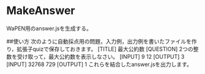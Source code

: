 # MakeAnswer
WaPEN用のanswer.jsを生成する。

##使い方
次のように自動採点用の問題，入力例，出力例を書いたファイルを作り，拡張子quizで保存しておきます。
	[TITLE]
	最大公約数
	[QUESTION]
	2つの整数を受け取って，最大公約数を表示しなさい。
	[INPUT]
	9
	12
	[OUTPUT]
	3
	[INPUT]
	32768
	729
	[OUTPUT]
	1
これらを結合したanswer.jsを出力します。
